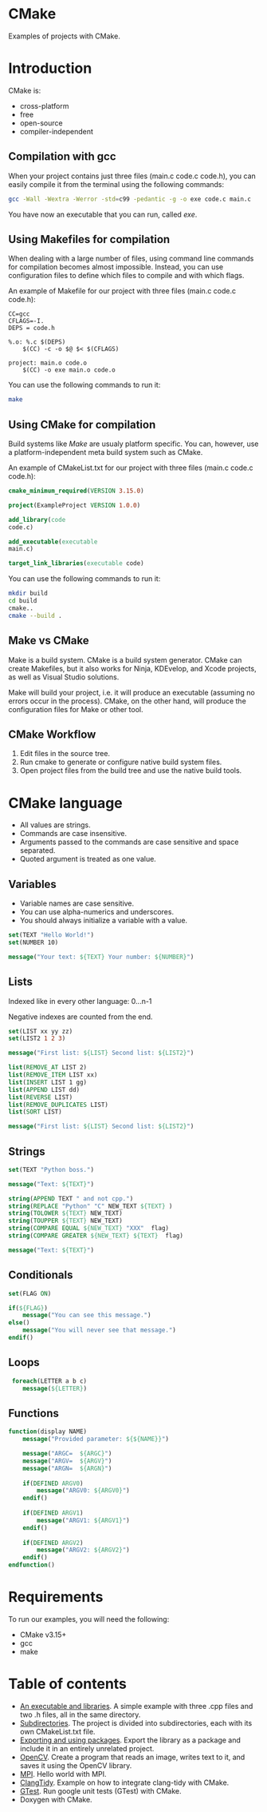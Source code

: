 # CMake
Examples of projects with CMake.

<h1>Introduction</h1>

CMake is:
* cross-platform
* free 
* open-source
* compiler-independent

<h2>Compilation with gcc</h2>

When your project contains just three files (main.c code.c code.h), you can easily compile it from the terminal using the following commands:

```bash
gcc -Wall -Wextra -Werror -std=c99 -pedantic -g -o exe code.c main.c
```

You have now an executable that you can run, called <i>exe</i>.

<h2>Using Makefiles for compilation</h2>

When dealing with a large number of files, using command line commands for compilation becomes almost impossible.
Instead, you can use configuration files to define which files to compile and with which flags.

An example of Makefile for our project with three files (main.c code.c code.h):

```make
CC=gcc
CFLAGS=-I.
DEPS = code.h

%.o: %.c $(DEPS)
	$(CC) -c -o $@ $< $(CFLAGS)

project: main.o code.o 
	$(CC) -o exe main.o code.o 
```

You can use the following commands to run it:

```bash
make
```

<h2>Using CMake for compilation</h2>

Build systems like <i>Make</i> are usualy platform specific.
You can, however, use a platform-independent meta build system such as CMake.

An example of CMakeList.txt for our project with three files (main.c code.c code.h):

```CMake
cmake_minimum_required(VERSION 3.15.0)

project(ExampleProject VERSION 1.0.0)

add_library(code
code.c)

add_executable(executable
main.c)

target_link_libraries(executable code)
```

You can use the following commands to run it:

```bash
mkdir build
cd build
cmake..
cmake --build .
```

<h2>Make vs CMake</h2>

Make is a build system. CMake is a build system generator. CMake can create Makefiles, but it also works for Ninja, KDEvelop, and Xcode projects, as well as Visual Studio solutions.

Make will build your project, i.e. it will produce an executable (assuming no errors occur in the process). CMake, on the other hand, will produce the configuration files for Make or other tool.

<h2>CMake Workflow</h2>

1. Edit files in the source tree.
1. Run cmake to generate or configure native build system files.
1. Open project files from the build tree and use the native build tools.

<h1>CMake language</h1>

* All values are strings.
* Commands are case insensitive.
* Arguments passed to the commands are case sensitive and space separated.
* Quoted argument is treated as one value.

<h2>Variables</h2>

* Variable names are case sensitive.
* You can use alpha-numerics and underscores.
* You should always initialize a variable with a value.

```CMake
set(TEXT "Hello World!")
set(NUMBER 10)

message("Your text: ${TEXT} Your number: ${NUMBER}")
```

<h2>Lists</h2>

Indexed like in every other language: 0...n-1

Negative indexes are counted from the end.

```CMake
set(LIST xx yy zz)
set(LIST2 1 2 3)

message("First list: ${LIST} Second list: ${LIST2}")

list(REMOVE_AT LIST 2)
list(REMOVE_ITEM LIST xx)
list(INSERT LIST 1 gg)
list(APPEND LIST dd)
list(REVERSE LIST)
list(REMOVE_DUPLICATES LIST)
list(SORT LIST)

message("First list: ${LIST} Second list: ${LIST2}")
```

<h2>Strings</h2>

```CMake
set(TEXT "Python boss.")

message("Text: ${TEXT}")

string(APPEND TEXT " and not cpp.")
string(REPLACE "Python" "C" NEW_TEXT ${TEXT} )
string(TOLOWER ${TEXT} NEW_TEXT)
string(TOUPPER ${TEXT} NEW_TEXT)
string(COMPARE EQUAL ${NEW_TEXT} "XXX"  flag)
string(COMPARE GREATER ${NEW_TEXT} ${TEXT}  flag)

message("Text: ${TEXT}")
```

<h2>Conditionals</h2>

```CMake
set(FLAG ON)

if(${FLAG})
	message("You can see this message.")
else()
	message("You will never see that message.")
endif()
```

<h2>Loops</h2>

```CMake
 foreach(LETTER a b c)
 	message(${LETTER})
```

<h2>Functions</h2>

```CMake
function(display NAME)
	message("Provided parameter: ${${NAME}}")

	message("ARGC=	${ARGC}")
	message("ARGV=	${ARGV}")
	message("ARGN=	${ARGN}")
	
	if(DEFINED ARGV0)
		message("ARGV0:	${ARGV0}")
	endif()
	
	if(DEFINED ARGV1)
		message("ARGV1:	${ARGV1}")
	endif()
	
	if(DEFINED ARGV2)
		message("ARGV2:	${ARGV2}")
	endif()
endfunction()
```


<h1>Requirements</h1>
 
To run our examples, you will need the following:

* CMake v3.15+
* gcc
* make

<h1>Table of contents</h1>

  - [An executable and libraries](https://github.com/djeada/CMake/tree/main/src/ExecutableAndLibraries). A simple example with three .cpp files and two .h files, all in the same directory.
  - [Subdirectories](https://github.com/djeada/CMake/tree/main/src/Subdirectories). The project is divided into subdirectories, each with its own CMakeList.txt file.
  - [Exporting and using packages](https://github.com/djeada/CMake/tree/main/src/ExportingAndUsingPackages). Export the library as a package and include it in an entirely unrelated project.
  - [OpenCV](https://github.com/djeada/CMake/tree/main/src/OpenCV). Create a program that reads an image, writes text to it, and saves it using the OpenCV library.
  - [MPI](https://github.com/djeada/CMake/tree/main/src/MPI). Hello world with MPI.
  - [ClangTidy](https://github.com/djeada/CMake/tree/main/src/ClangTidy). Example on how to integrate clang-tidy with CMake.
  - [GTest](https://github.com/djeada/CMake/tree/main/src/GTest ). Run google unit tests (GTest) with CMake.
  - Doxygen with CMake.
